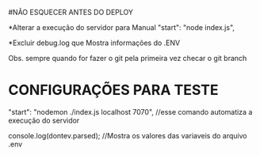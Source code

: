 #NÃO ESQUECER ANTES DO DEPLOY

*Alterar a execução do servidor para Manual
"start": "node index.js",

*Excluir debug.log que Mostra informações do .ENV

Obs. sempre quando for fazer o git pela primeira vez checar o git branch

# CONFIGURAÇÕES PARA TESTE
"start": "nodemon ./index.js localhost 7070", //esse comando automatiza a execução do servidor

console.log(dontev.parsed); //Mostra os valores das variaveis do arquivo .env




